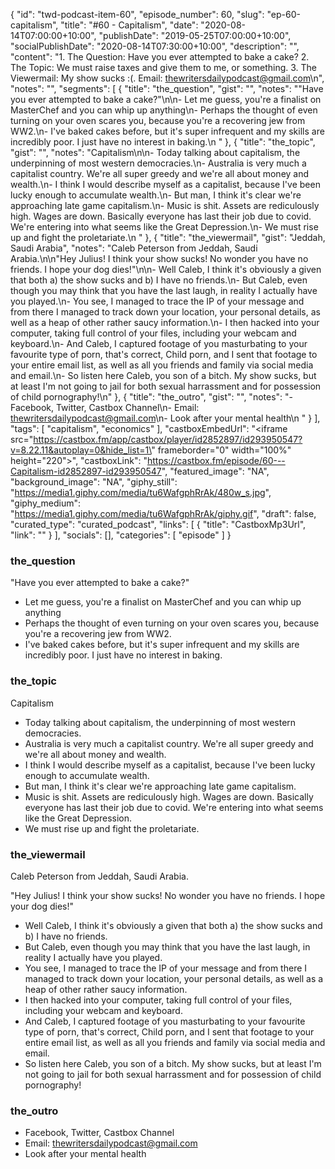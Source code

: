 {
	"id": "twd-podcast-item-60",
	"episode_number": 60,
	"slug": "ep-60-capitalism",
	"title": "#60 - Capitalism",
	"date": "2020-08-14T07:00:00+10:00",
	"publishDate": "2019-05-25T07:00:00+10:00",
	"socialPublishDate": "2020-08-14T07:30:00+10:00",
	"description": "",
	"content": "1. The Question: Have you ever attempted to bake a cake? 2. The Topic: We must raise taxes and give them to me, or something. 3. The Viewermail: My show sucks :(. Email: thewritersdailypodcast@gmail.com\n",
	"notes": "",
	"segments": [
		{
			"title": "the_question",
			"gist": "",
			"notes": "\"Have you ever attempted to bake a cake?\"\n\n- Let me guess, you're a finalist on MasterChef and you can whip up anything\n- Perhaps the thought of even turning on your oven scares you, because you're a recovering jew from WW2.\n- I've baked cakes before, but it's super infrequent and my skills are incredibly poor. I just have no interest in baking.\n      "
		},
		{
			"title": "the_topic",
			"gist": "",
			"notes": "Capitalism\n\n- Today talking about capitalism, the underpinning of most western democracies.\n- Australia is very much a capitalist country. We're all super greedy and we're all about money and wealth.\n- I think I would describe myself as a capitalist, because I've been lucky enough to accumulate wealth.\n- But man, I think it's clear we're approaching late game capitalism.\n- Music is shit. Assets are rediculously high. Wages are down. Basically everyone has last their job due to covid. We're entering into what seems like the Great Depression.\n- We must rise up and fight the proletariate.\n      "
		},
		{
			"title": "the_viewermail",
			"gist": "Jeddah, Saudi Arabia",
			"notes": "Caleb Peterson from Jeddah, Saudi Arabia.\n\n\"Hey Julius! I think your show sucks! No wonder you have no friends. I hope your dog dies!\"\n\n- Well Caleb, I think it's obviously a given that both a) the show sucks and b) I have no friends.\n- But Caleb, even though you may think that you have the last laugh, in reality I actually have you played.\n- You see, I managed to trace the IP of your message and from there I managed to track down your location, your personal details, as well as a heap of other rather saucy information.\n- I then hacked into your computer, taking full control of your files, including your webcam and keyboard.\n- And Caleb, I captured footage of you masturbating to your favourite type of porn, that's correct, Child porn, and I sent that footage to your entire email list, as well as all you friends and family via social media and email.\n- So listen here Caleb, you son of a bitch. My show sucks, but at least I'm not going to jail for both sexual harrassment and for possession of child pornography!\n"
		},
		{
			"title": "the_outro",
			"gist": "",
			"notes": "- Facebook, Twitter, Castbox Channel\n- Email: thewritersdailypodcast@gmail.com\n- Look after your mental health\n      "
		}
	],
	"tags": [
		"capitalism",
		"economics"
	],
	"castboxEmbedUrl": "<iframe src=\"https://castbox.fm/app/castbox/player/id2852897/id293950547?v=8.22.11&autoplay=0&hide_list=1\" frameborder=\"0\" width=\"100%\" height=\"220\"></iframe>",
	"castboxLink": "https://castbox.fm/episode/60---Capitalism-id2852897-id293950547",
	"featured_image": "NA",
	"background_image": "NA",
	"giphy_still": "https://media1.giphy.com/media/tu6WafgphRrAk/480w_s.jpg",
	"giphy_medium": "https://media1.giphy.com/media/tu6WafgphRrAk/giphy.gif",
	"draft": false,
	"curated_type": "curated_podcast",
	"links": [
		{
			"title": "CastboxMp3Url",
			"link": ""
		}
	],
	"socials": [],
	"categories": [
		"episode"
	]
}

### the_question

"Have you ever attempted to bake a cake?"

- Let me guess, you're a finalist on MasterChef and you can whip up anything
- Perhaps the thought of even turning on your oven scares you, because you're a recovering jew from WW2.
- I've baked cakes before, but it's super infrequent and my skills are incredibly poor. I just have no interest in baking.
      
### the_topic

Capitalism

- Today talking about capitalism, the underpinning of most western democracies.
- Australia is very much a capitalist country. We're all super greedy and we're all about money and wealth.
- I think I would describe myself as a capitalist, because I've been lucky enough to accumulate wealth.
- But man, I think it's clear we're approaching late game capitalism.
- Music is shit. Assets are rediculously high. Wages are down. Basically everyone has last their job due to covid. We're entering into what seems like the Great Depression.
- We must rise up and fight the proletariate.
      
### the_viewermail

Caleb Peterson from Jeddah, Saudi Arabia.

"Hey Julius! I think your show sucks! No wonder you have no friends. I hope your dog dies!"

- Well Caleb, I think it's obviously a given that both a) the show sucks and b) I have no friends.
- But Caleb, even though you may think that you have the last laugh, in reality I actually have you played.
- You see, I managed to trace the IP of your message and from there I managed to track down your location, your personal details, as well as a heap of other rather saucy information.
- I then hacked into your computer, taking full control of your files, including your webcam and keyboard.
- And Caleb, I captured footage of you masturbating to your favourite type of porn, that's correct, Child porn, and I sent that footage to your entire email list, as well as all you friends and family via social media and email.
- So listen here Caleb, you son of a bitch. My show sucks, but at least I'm not going to jail for both sexual harrassment and for possession of child pornography!

### the_outro

- Facebook, Twitter, Castbox Channel
- Email: thewritersdailypodcast@gmail.com
- Look after your mental health
      
